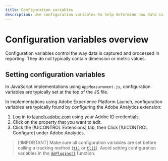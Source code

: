 ```yaml
---
title: Configuration variables
description: Use configuration variables to help determine how data is collected.
---
```


# Configuration variables overview

Configuration variables control the way data is captured and processed in reporting. They do not typically contain dimension or metric values.

## Setting configuration variables

In JavaScript implementations using `AppMeasurement.js`, configuration variables are typically set at the top of the JS file.

In implementations using Adobe Experience Platform Launch, configuration variables are typically found by configuring the Adobe Analytics extension:

1. Log in to [launch.adobe.com](https://launch.adobe.com) using your Adobe ID credentials.
2. Click on the property that you want to edit.
3. Click the [!UICONTROL Extensions] tab, then Click [!UICONTROL Configure] under Adobe Analytics.

> [!IMPORTANT] Make sure all configuration variables are set before calling a tracking method ([`t()`](../functions/t-method.md) or [`tl()`](../functions/tl-method.md)). Avoid setting configuration variables in the [`doPlugins()`](../functions/doplugins.md) function.
